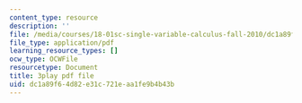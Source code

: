 ```yaml
---
content_type: resource
description: ''
file: /media/courses/18-01sc-single-variable-calculus-fall-2010/dc1a89f64d82e31c721eaa1fe9b4b43b_eHJuAByQf5A.pdf
file_type: application/pdf
learning_resource_types: []
ocw_type: OCWFile
resourcetype: Document
title: 3play pdf file
uid: dc1a89f6-4d82-e31c-721e-aa1fe9b4b43b
---
```


